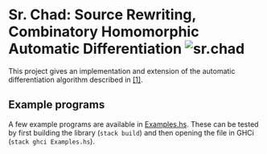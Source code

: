 # Sr. Chad: Source Rewriting, Combinatory Homomorphic Automatic Differentiation ![sr.chad](https://canary.contestimg.wish.com/api/webimage/5cc11763cc9e8b5dcb6cba6e-19-large.jpg)

This project gives an implementation and extension of the automatic differentiation algorithm described in [[1]](https://arxiv.org/abs/2007.05283).

## Example programs
A few example programs are available in [Examples.hs](./Examples.hs). These can be tested by first building the library (`stack build`) and then opening the file in GHCi (`stack ghci Examples.hs`).

